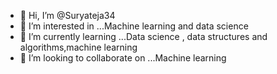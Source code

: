 - 👋 Hi, I’m @Suryateja34
- 👀 I’m interested in ...Machine learning and data science 
- 🌱 I’m currently learning ...Data science , data structures and algorithms,machine learning
- 💞️ I’m looking to collaborate on ...Machine learning

<!---
Suryateja34/Suryateja34 is a ✨ special ✨ repository because its `README.md` (this file) appears on your GitHub profile.
You can click the Preview link to take a look at your changes.
--->
